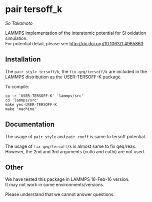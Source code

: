 pair tersoff_k
==============

_So Takamoto_

LAMMPS implementation of the interatomic potential for Si oxidation simulation.  
For potential detail, please see <http://dx.doi.org/10.1063/1.4965863>

Installation
------------

The `pair_style tersoff/k`, the `fix qeq/tersoff/k` are included
in the LAMMPS distribution as the USER-TERSOFF-K package.

To compile:

    cp -r 'USER-TERSOFF-K' 'lammps/src'
    cd 'lammps/src'
    make yes-USER-TERSOFF-K
    make 'machine'


Documentation
-------------

The usage of `pair_style` and `pair_coeff` is same to tersoff potential.

The usage of `fix qeq/tersoff/k` is almost same to fix qeq/reax.  
However, the 2nd and 3rd arguments (cutlo and cuthi) are not used.

Other
-----

We have tested this package in LAMMPS 16-Feb-16 version.  
It may not work in some environments/versions.

Please understand that we cannot answer questions.
